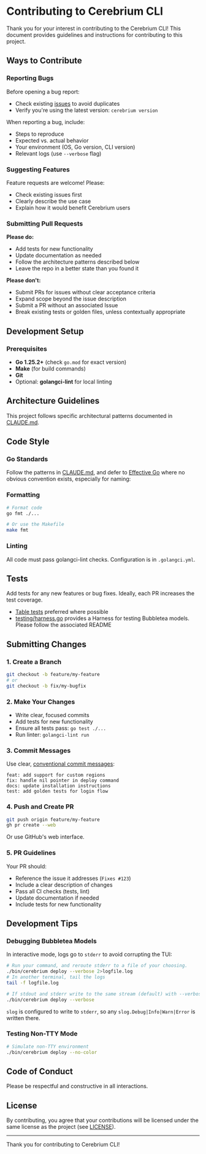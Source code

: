 # Contributing to Cerebrium CLI

Thank you for your interest in contributing to the Cerebrium CLI! This document provides guidelines and instructions for contributing to this project.

## Ways to Contribute

### Reporting Bugs

Before opening a bug report:
- Check existing [issues](https://github.com/CerebriumAI/cerebrium/issues) to avoid duplicates
- Verify you're using the latest version: `cerebrium version`

When reporting a bug, include:
- Steps to reproduce
- Expected vs. actual behavior
- Your environment (OS, Go version, CLI version)
- Relevant logs (use `--verbose` flag)

### Suggesting Features

Feature requests are welcome! Please:
- Check existing issues first
- Clearly describe the use case
- Explain how it would benefit Cerebrium users

### Submitting Pull Requests

**Please do:**
- Add tests for new functionality
- Update documentation as needed
- Follow the architecture patterns described below
- Leave the repo in a better state than you found it

**Please don't:**
- Submit PRs for issues without clear acceptance criteria
- Expand scope beyond the issue description
- Submit a PR without an associated Issue
- Break existing tests or golden files, unless contextually appropriate

## Development Setup

### Prerequisites

- **Go 1.25.2+** (check `go.mod` for exact version)
- **Make** (for build commands)
- **Git**
- Optional: **golangci-lint** for local linting

## Architecture Guidelines

This project follows specific architectural patterns documented in [CLAUDE.md](./CLAUDE.md).

## Code Style

### Go Standards

Follow the patterns in [CLAUDE.md](./CLAUDE.md), and defer to [Effective Go](https://go.dev/doc/effective_go) where no obvious convention exists, especially for naming:

### Formatting

```bash
# Format code
go fmt ./...

# Or use the Makefile
make fmt
```

### Linting

All code must pass golangci-lint checks. Configuration is in `.golangci.yml`.

## Tests

Add tests for any new features or bug fixes. Ideally, each PR increases the test coverage.

- [Table tests](https://go.dev/wiki/TableDrivenTests) preferred where possible
- [testing/harness.go](https://github.com/CerebriumAI/cerebrium/blob/main/internal/ui/testing/harness.go) provides a Harness for testing Bubbletea models. Please follow the associated README

## Submitting Changes

### 1. Create a Branch

```bash
git checkout -b feature/my-feature
# or
git checkout -b fix/my-bugfix
```

### 2. Make Your Changes

- Write clear, focused commits
- Add tests for new functionality
- Ensure all tests pass: `go test ./...`
- Run linter: `golangci-lint run`

### 3. Commit Messages

Use clear, [conventional commit messages](https://www.conventionalcommits.org/):

```
feat: add support for custom regions
fix: handle nil pointer in deploy command
docs: update installation instructions
test: add golden tests for login flow
```

### 4. Push and Create PR

```bash
git push origin feature/my-feature
gh pr create --web
```

Or use GitHub's web interface.

### 5. PR Guidelines

Your PR should:
- Reference the issue it addresses (`Fixes #123`)
- Include a clear description of changes
- Pass all CI checks (tests, lint)
- Update documentation if needed
- Include tests for new functionality

## Development Tips

### Debugging Bubbletea Models

In interactive mode, logs go to `stderr` to avoid corrupting the TUI:

```bash
# Run your command, and reroute stderr to a file of your choosing.
./bin/cerebrium deploy --verbose 2>logfile.log
# In another terminal, tail the logs
tail -f logfile.log

# If stdout and stderr write to the same stream (default) with --verbose mode on, we default to simple mode
./bin/cerebrium deploy --verbose
```

`slog` is configured to write to `stderr`, so any `slog.Debug|Info|Warn|Error` is written there.

### Testing Non-TTY Mode

```bash
# Simulate non-TTY environment
./bin/cerebrium deploy --no-color
```

## Code of Conduct

Please be respectful and constructive in all interactions.

## License

By contributing, you agree that your contributions will be licensed under the same license as the project (see [LICENSE](./LICENSE)).

---

Thank you for contributing to Cerebrium CLI!
